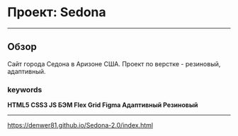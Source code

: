 # Проект: Sedona
------

## Обзор

Сайт города Седона в Аризоне США.
Проект по верстке - резиновый, адаптивный.

### keywords
**HTML5 CSS3 JS БЭМ Flex Grid Figma Адаптивный Резиновый**

-----

https://denwer81.github.io/Sedona-2.0/index.html